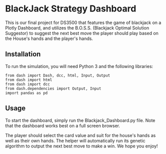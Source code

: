 # BlackJack Strategy Dashboard
This is our final project for DS3500 that features the game of blackjack on a Plotly Dashboard, and utilizes the B.O.S.S. (Blackjack Optimal Solution Suggestor) to suggest the next best move the player should play based on the House's hands and the player's hands. 

## Installation
To run the simulation, you will need Python 3 and the following libraries:
```
from dash import Dash, dcc, html, Input, Output
from dash import html
from dash import dcc
from dash.dependencies import Output, Input
import pandas as pd
```
## Usage
To start the dashboard, simply run the Blackjack_Dashboard.py file. Note that the dashboard works best on a full screen browser. 

The player should select the card value and suit for the house's hands as well as their own hands. The helper will automatically run its genetic algorithm to output the next best move to make a win. We hope you enjoy!
